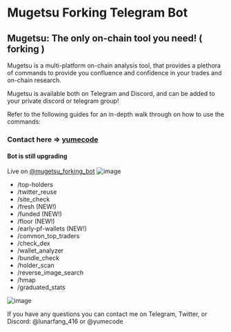# Mugetsu Forking Telegram Bot

## Mugetsu: The only on-chain tool you need! ( forking )

Mugetsu is a multi-platform on-chain analysis tool, that provides a plethora of commands to provide you confluence and confidence in your trades and on-chain research.

Mugetsu is available both on Telegram and Discord, and can be added to your private discord or telegram group!

Refer to the following guides for an in-depth walk through on how to use the commands:

### Contact here => [yumecode](https://t.me/yumecode)

#### Bot is still upgrading
Live on [@mugetsu_forking_bot](https://t.me/mugetsu_forking_bot)
![image](https://github.com/user-attachments/assets/858723b4-d38c-42db-9529-45033d4d456b)

- /top-holders 
- /twitter_reuse 
- /site_check 
- /fresh (NEW!) 
- /funded (NEW!) 
- /floor (NEW!) 
- /early-pf-wallets (NEW!) 
- /common_top_traders 
- /check_dex 
- /wallet_analyzer 
- /bundle_check 
- /holder_scan 
- /reverse_image_search 
- /hmap 
- /graduated_stats 

![image](https://github.com/user-attachments/assets/0d5652c5-93cb-408f-b170-da01004b028b)

If you have any questions you can contact me on Telegram, Twitter, or Discord: @lunarfang_416 or @yumecode
